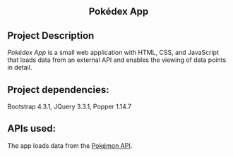 <div align=center><h2>Pokédex App </h2></div>

## Project Description ##
_Pokédex App_ is a small web application with HTML, CSS, and JavaScript that loads data from an external API and enables the viewing of data points in detail.

## Project dependencies: ##

Bootstrap 4.3.1,
JQuery 3.3.1,
Popper 1.14.7

## APIs used: ##
The app loads data from the [Pokémon API](https://pokeapi.co).
